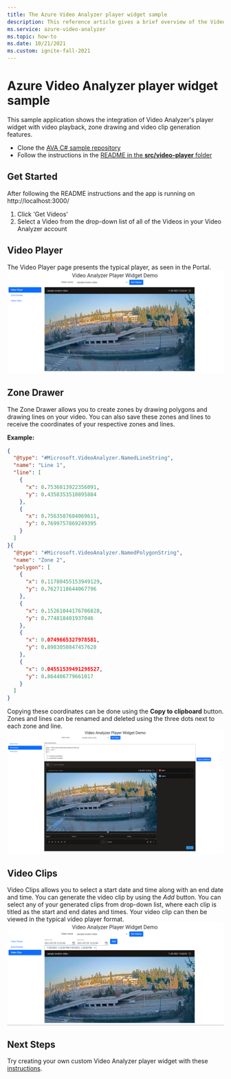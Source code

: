 ```yaml
---
title: The Azure Video Analyzer player widget sample
description: This reference article gives a brief overview of the Video Analyzer player widget sample application
ms.service: azure-video-analyzer
ms.topic: how-to
ms.date: 10/21/2021
ms.custom: ignite-fall-2021
---
```


# Azure Video Analyzer player widget sample

This sample application shows the integration of Video Analyzer's player widget with video playback, zone drawing and video clip generation features.

* Clone the [AVA C# sample repository](https://github.com/Azure-Samples/video-analyzer-iot-edge-csharp)
* Follow the instructions in the [README in the **src/video-player** folder](https://github.com/Azure-Samples/video-analyzer-iot-edge-csharp/blob/main/src/video-player/README.md)

## Get Started
After following the README instructions and the app is running on http://localhost:3000/
1. Click 'Get Videos'
2. Select a Video from the drop-down list of all of the Videos in your Video Analyzer account

## Video Player
The Video Player page presents the typical player, as seen in the Portal.  
![Screenshot of video player.](./media/sample-player-widget/widget-video-player.png)

## Zone Drawer
The Zone Drawer allows you to create zones by drawing polygons and drawing lines on your video. You can also save these zones and lines to receive the coordinates of your respective zones and lines.  
  
**Example:**
```json
{
  "@type": "#Microsoft.VideoAnalyzer.NamedLineString",
  "name": "Line 1",
  "line": [
    {
      "x": 0.7536813922356091,
      "y": 0.4358353510895884
    },
    {
      "x": 0.7563587684069611,
      "y": 0.7699757869249395
    }
  ]
}{
  "@type": "#Microsoft.VideoAnalyzer.NamedPolygonString",
  "name": "Zone 2",
  "polygon": [
    {
      "x": 0.11780455153949129,
      "y": 0.7627118644067796
    },
    {
      "x": 0.15261044176706828,
      "y": 0.774818401937046
    },
    {
      "x": 0.0749665327978581,
      "y": 0.8983050847457628
    },
    {
      "x": 0.04551539491298527,
      "y": 0.864406779661017
    }
  ]
}
```
Copying these coordinates can be done using the **Copy to clipboard** button. Zones and lines can be renamed and deleted using the three dots next to each zone and line.  
![Screenshot of zone drawer.](./media/sample-player-widget/widget-zone-drawer.png)

## Video Clips
Video Clips allows you to select a start date and time along with an end date and time. You can generate the video clip by using the *Add* button.
You can select any of your generated clips from drop-down list, where each clip is titled as the start and end dates and times.
Your video clip can then be viewed in the typical video player format.  
![Screenshot of video clips.](./media/sample-player-widget/widget-video-clips.png)

## Next Steps
Try creating your own custom Video Analyzer player widget with these [instructions](./player-widget.md).
